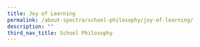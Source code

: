```yaml
---
title: Joy of Learning
permalink: /about-spectra/school-philosophy/joy-of-learning/
description: ""
third_nav_title: School Philosophy
---
```

